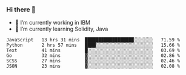 ### Hi there 👋

<!--
**mathcodeman/mathcodeman** is a ✨ _special_ ✨ repository because its `README.md` (this file) appears on your GitHub profile.

Here are some ideas to get you started:

- 🔭 I’m currently working on ...
- 🌱 I’m currently learning ...
- 👯 I’m looking to collaborate on ...
- 🤔 I’m looking for help with ...
- 💬 Ask me about ...
- 📫 How to reach me: ...
- 😄 Pronouns: ...
- ⚡ Fun fact: ...
-->

- 🔭 I’m currently working in IBM
- 🌱 I’m currently learning Solidity, Java

<!--START_SECTION:waka-->

```text
JavaScript   13 hrs 31 mins  ██████████████████░░░░░░░   71.59 %
Python       2 hrs 57 mins   ████░░░░░░░░░░░░░░░░░░░░░   15.66 %
Text         41 mins         █░░░░░░░░░░░░░░░░░░░░░░░░   03.69 %
Go           32 mins         ▓░░░░░░░░░░░░░░░░░░░░░░░░   02.86 %
SCSS         27 mins         ▓░░░░░░░░░░░░░░░░░░░░░░░░   02.46 %
JSON         23 mins         ▓░░░░░░░░░░░░░░░░░░░░░░░░   02.08 %
```

<!--END_SECTION:waka-->
